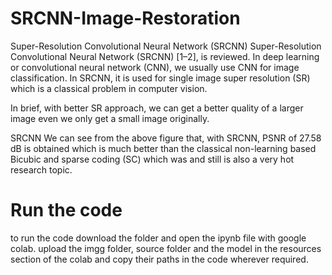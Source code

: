 # SRCNN-Image-Restoration
Super-Resolution Convolutional Neural Network (SRCNN)
Super-Resolution Convolutional Neural Network (SRCNN) [1–2], is reviewed. In deep learning or convolutional neural network (CNN), we usually use CNN for image classification. In SRCNN, it is used for single image super resolution (SR) which is a classical problem in computer vision.

In brief, with better SR approach, we can get a better quality of a larger image even we only get a small image originally.


SRCNN
We can see from the above figure that, with SRCNN, PSNR of 27.58 dB is obtained which is much better than the classical non-learning based Bicubic and sparse coding (SC) which was and still is also a very hot research topic.


<!-- 
SRCNN is published in 2014 ECCV [1] and 2016 TPAMI [2] papers with both about 1000 citations when I was writing this story. (Sik-Ho Tsang @ Medium)

What are covered
The SRCNN Network
Loss Function
Relationship with Sparse Coding
Comparison with State-of-the-art Approaches
Ablation Study
1. The SRCNN Network
In SRCNN, actually the network is not deep. There are only 3 parts, patch extraction and representation, non-linear mapping, and reconstruction as shown in the figure below:


SRCNN Network
1.1 Patch Extraction and Representation
It is important to know that the low-resolution input is first upscale to the desired size using bicubic interpolation before inputting to SRCNN network. Thus,
X: Ground truth high-resolution image
Y: Bicubic upsampled version of low-resolution image

And the first layer perform a standard conv with Relu to get F1(Y).


The first Layer
Size of W1: c×f1×f1×n1
Size of B1: n1

where c is number of channels of the image, f1 is the filter size, and n1 is the number of filters. B1 is the n1-dimensional bias vector which is just used for increasing the degree of freedom by 1.

In this case, c=1, f1=9, n1=64.

1.2 Non-Linear Mapping
After that, a non-linear mapping is performed.


The second layer
Size of W2: n1×1×1×n2
Size of B2: n2

It is a mapping of n1-dimensional vector to n2-dimensional vector. When n1>n2, we can imagine something like PCA stuffs but in a non-linear way.

In this case, n2=32.

This 1×1 actually is a 1×1 convolution suggested in Network In Network (NIN) [3] as well. In NIN, 1×1 convolution is suggested to introduce more non-linearlity to improve the accuracy. It is also suggested in GoogLeNet [4] for reducing the number of connections. (Please visit my review for 1×1 convolution in GoogLeNet if interested.)

Here, it is used for mapping low-resolution vector to high-resolution vector.

1.3 Reconstruction
After mapping, we need to reconstruct the image. Hence, we do conv again.


The third layer
Size of W3: n2×1 ×1×c
Size of B3: c

2. Loss Function

Loss function
For super resolution, the loss function L is the average of mean square error (MSE) for the training samples (n), which is a kind of standard loss function.

3. Relationship with Sparse Coding

Sparse Coding
For Sparse Coding (SC), in the view of convolution, the input image is conv by f1 and project to onto a n1-dimensional dictionary. n1=n2 usually is the case of SC. Then mapping of n1 to n2 is done with the same dimensionality without reduction. It is just like a mapping of low-resolution vector to high-resolution vector. Then each patch is reconstructed by f3. And overlapping patches are averaged instead of adding together with different weights by convolution.

4. Comparison with State-of-the-art Approaches
91 training images provide roughly 24,800 sub-images with stride 14 and Gaussian blurring. And takes 3 days for training on a GTX 770 GPU with 8×10⁸ backpropagations.

Different scales from 2 to 4 are tested.


PSNR for Set15 dataset

PSNR for Set14 dataset
SRCNN obtains the highest average PSNR.


PSNR against Time
The righter, the faster, the higher, the better quality.
And SRCNN is at the top right corner which has the best performance.


Visualization of first-layer filters
Some visual qualities:





5. Ablation Study

Training from ImageNet vs Training from 91 images
If SRCNN trained using 395,909 images which is partially from ILSVRC 2013 ImageNet detection training dataset, the result is better than just trained from 91 images.


Different number of n1 and n2, Trained from ImageNet and Test on Set5
The larger n1 and n2, the higher the PSNR. It is normal as more filters, it should be better.

Also, with larger filter size, it also leads to a little better results. (But actually, there are only 3 layers, it is not sufficient enough to prove this. They should increase the layers as well. If there are more layers, larger filters can be replaced by several small filters.) -->

# Run the code
to run the code download the folder and open the ipynb file with google colab. upload the imgg folder, source folder and the model in the resources section of the colab and copy their paths in the code wherever required. 
